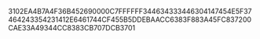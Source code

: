 3102EA4B7A4F36B452690000C7FFFFFF344634333446304147454E5F37464243354231412E6461744CF455B5DDEBAACC6383F883A45FC837200CAE33A49344CC8383CB707DCB3701
